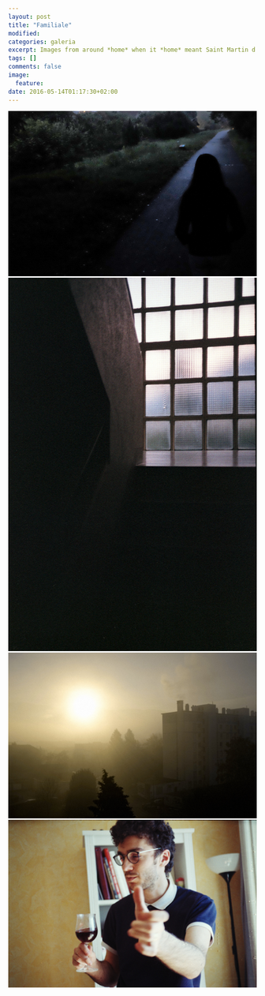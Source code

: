 ```yaml
---
layout: post
title: "Familiale"
modified:
categories: galeria
excerpt: Images from around *home* when it *home* meant Saint Martin d'Hères.
tags: []
comments: false
image:
  feature:
date: 2016-05-14T01:17:30+02:00
---
```

<div class="galleria">
	<img src="/images/familiale/Plimbare.jpg" data-title="Going home">
	<img src="/images/familiale/Scara.jpg" data-title="The stairway">
	<img src="/images/familiale/Ceață.jpg" data-title="Bright morning">
	<img src="/images/familiale/Rouge.jpg" data-title="Carpe diem">
</div>
